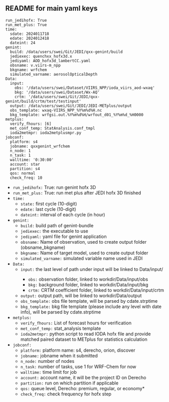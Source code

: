 ## README for main yaml keys
```
run_jedihofx: True
run_met_plus: True
time:
  sdate: 2024011718
  edate: 2024012418
  dateint: 24
genint:
  build: /data/users/swei/Git/JEDI/qxx-genint/build
  jediexec: quenchxx_hofx3d.x
  jediyaml: AOD_hofx3d_lambertCC.yaml
  obsname: v.viirs-m_npp
  bkgname: wrfchem
  simulated_varname: aerosolOpticalDepth
Data:
  input: 
    obs: '/data/users/swei/Dataset/VIIRS_NPP/ioda_viirs_aod-wxaq'
    bkg: '/data/users/swei/Dataset/Wx-AQ'
    crtm: '/data/users/swei/Git/JEDI/qxx-genint/build/crtm/test/testinput'
  output: /data/users/swei/Git/JEDI/JEDI-METplus/output
  obs_template: wxaq-VIIRS_NPP_%Y%m%d%H.nc
  bkg_template: wrfgsi.out.%Y%m%d%H/wrfout_d01_%Y%m%d_%H0000
metplus:
  verify_fhours: [6]
  met_conf_temp: StatAnalysis.conf_tmpl
  ioda2metmpr: ioda2metplusmpr.py 
jobconf:
  platform: s4
  jobname: qxxgenint_wrfchem
  n_node: 1
  n_task: 1
  walltime: '0:30:00'
  account: star
  partition: s4
  qos: normal
  check_freq: 10
```
* `run_jedihofx:` True: run genint hofx 3D 
* `run_met_plus:` True: run met plus after JEDI hofx 3D finished
* `time:`
  * `state:` first cycle (10-digit)
  * `edate:` last cycle (10-digit)
  * `dateint:` interval of each cycle (in hour)
* `genint:`
  * `build:` build path of genint-bundle
  * `jediexec:` the executable to use
  * `jediyaml:` yaml file for genint application
  * `obsname:` Name of observation, used to create output folder (obsname_bkgname)
  * `bkgname:` Name of target model, used to create output folder
  * `simulated_varname:` simulated variable name used in JEDI
* `Data:`
  * `input:` the last level of path under input will be linked to Data/input/<key>
    * `obs:` observation folder, linked to workdir/Data/input/obs 
    * `bkg:` background folder, linked to workdir/Data/input/bkg
    * `crtm:` CRTM coefficient folder, linked to workdir/Data/input/crtm
  * `output:` output path, will be linked to workdir/Data/output
  * `obs_template:` obs file template, will be parsed by cdate.strptime
  * `bkg_template:` bkg file template (please include any level with date info), will be parsed by cdate.strptime
* `metplus:`
  * `verify_fhours:` List of forecast hours for verification
  * `met_conf_temp:` stat_analysis template
  * `ioda2metmpr:` python script to read IODA hofx file and provide matched paired dataset to METplus for statistics calculation
* `jobconf:`
  * `platform:` platform name: s4, derecho, orion, discover
  * `jobname:` jobname when it submitted
  * `n_node:` number of nodes
  * `n_task:` number of tasks, use 1 for WRF-Chem for now
  * `walltime:` time limit for job
  * `account:` account name, it will be the project ID on Derecho
  * `partition:`  run on which partition if applicable
  * `qos:` queue level, Derecho: premium, regular, or economy*
  * `check_freq:` check frequency for hofx step
